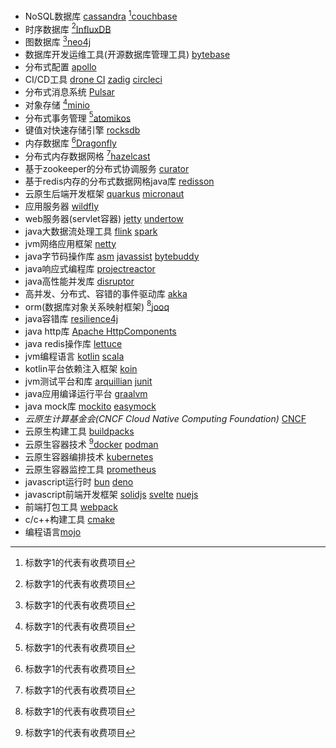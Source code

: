 + NoSQL数据库 [cassandra](https://cassandra.apache.org/) [^*][couchbase](https://www.couchbase.com/)
+ 时序数据库 [^*][InfluxDB](https://www.influxdata.com/)
+ 图数据库 [^*][neo4j](https://neo4j.com/)
+ 数据库开发运维工具(开源数据库管理工具) [bytebase](https://www.bytebase.com/)
+ 分布式配置 [apollo](https://www.apolloconfig.com/)
+ CI/CD工具 [drone CI](https://www.drone.io/) [zadig](https://koderover.com/) [circleci](https://circleci.com/)
+ 分布式消息系统 [Pulsar](https://pulsar.apache.org/)
+ 对象存储 [^*][minio](https://min.io/)
+ 分布式事务管理 [^*][atomikos](https://www.atomikos.com/)
+ 键值对快速存储引擎 [rocksdb](https://rocksdb.org/)
+ 内存数据库 [^*][Dragonfly](https://www.dragonflydb.io/)
+ 分布式内存数据网格 [^*][hazelcast](https://hazelcast.com/)
+ 基于zookeeper的分布式协调服务 [curator](https://curator.apache.org/)
+ 基于redis内存的分布式数据网格java库 [redisson](https://redisson.org/)
+ 云原生后端开发框架 [quarkus](https://quarkus.io/) [micronaut](https://micronaut.io/)
+ 应用服务器 [wildfly](https://www.wildfly.org/)
+ web服务器(servlet容器) [jetty](https://eclipse.dev/jetty/) [undertow](https://undertow.io/)
+ java大数据流处理工具 [flink](https://flink.apache.org/) [spark](https://spark.apache.org/)
+ jvm网络应用框架 [netty](https://netty.io/)
+ java字节码操作库 [asm](https://asm.ow2.io/) [javassist](https://www.javassist.org/) [bytebuddy](https://bytebuddy.net/)
+ java响应式编程库 [projectreactor](https://projectreactor.io/)
+ java高性能并发库 [disruptor](https://lmax-exchange.github.io/disruptor/)
+ 高并发、分布式、容错的事件驱动库 [akka](https://akka.io/)
+ orm(数据库对象关系映射框架) [^*][jooq](https://www.jooq.org/)
+ java容错库 [resilience4j](https://resilience4j.readme.io/)
+ java http库 [Apache HttpComponents](https://hc.apache.org/index.html)
+ java redis操作库 [lettuce](https://lettuce.io/)
+ jvm编程语言 [kotlin](https://kotlinlang.org) [scala](https://www.scala-lang.org)
+ kotlin平台依赖注入框架 [koin](https://insert-koin.io/)
+ jvm测试平台和库 [arquillian](https://arquillian.org/) [junit](https://junit.org/)
+ java应用编译运行平台 [graalvm](https://www.graalvm.org)
+ java mock库 [mockito](https://site.mockito.org/) [easymock](https://easymock.org/)
+ *云原生计算基金会(CNCF Cloud Native Computing Foundation)* [CNCF](https://www.cncf.io/)
+ 云原生构建工具 [buildpacks](https://buildpacks.io/)
+ 云原生容器技术 [^*][docker](https://www.docker.com/) [podman](https://podman.io/)
+ 云原生容器编排技术 [kubernetes](https://kubernetes.io/)
+ 云原生容器监控工具 [prometheus](https://prometheus.io/)
+ javascript运行时 [bun](https://bun.sh/) [deno](https://deno.com/)
+ javascript前端开发框架 [solidjs](https://www.solidjs.com/) [svelte](https://svelte.dev/) [nuejs](https://nuejs.org/)
+ 前端打包工具 [webpack](https://webpack.js.org/)
+ c/c++构建工具 [cmake](https://cmake.org/)
+ 编程语言[mojo](https://docs.modular.com/mojo)

[^*]: 标数字1的代表有收费项目